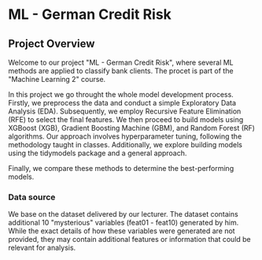# ML - German Credit Risk

## Project Overview

Welcome to our project "ML - German Credit Risk", where several ML methods are applied to classify bank clients. The procet is part of the "Machine Learning 2" course.

In this project we go throught the whole model development process. Firstly, we  preprocess the data and conduct a simple Exploratory Data Analysis (EDA). Subsequently, we  employ Recursive Feature Elimination (RFE) to select the final features. We then proceed to build models using XGBoost (XGB), Gradient Boosting Machine (GBM), and Random Forest (RF) algorithms. Our approach involves hyperparameter tuning, following the methodology taught in classes. Additionally, we explore building models using the tidymodels package and a general approach.

Finally, we compare these methods to determine the best-performing models.

### Data source

We base on the dataset delivered by our lecturer. The dataset contains additional 10 "mysterious" variables (feat01 - feat10) generated by him. While the exact details of how these variables were generated are not provided, they may contain additional features or information that could be relevant for analysis.
